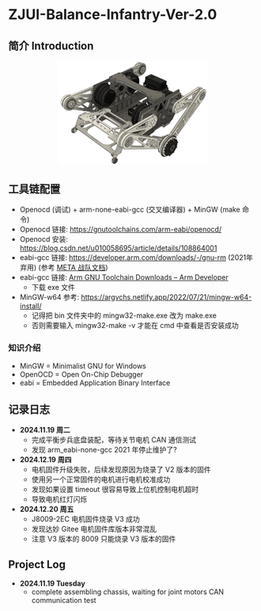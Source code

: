 # **ZJUI-Balance-Infantry-Ver-2.0**


## 简介 Introduction
<p align="center">
  <img src="Pictures/chassis-Gen.2.0.png" width="60%">
</p>


## 工具链配置
- Openocd (调试) + arm-none-eabi-gcc (交叉编译器) + MinGW (make 命令)
- Openocd 链接: https://gnutoolchains.com/arm-eabi/openocd/
- Openocd 安装: https://blog.csdn.net/u010058695/article/details/108864001
- eabi-gcc 链接: https://developer.arm.com/downloads/-/gnu-rm (2021年弃用) (参考 [META 战队文档](https://github.com/Meta-Team/Meta-Embedded/wiki/%E5%B7%A5%E5%85%B7%E9%93%BE-%E5%AE%89%E8%A3%85-Win#gcc-arm-none-eabi-%E7%9A%84%E5%AE%89%E8%A3%85%E5%8F%8A%E9%85%8D%E7%BD%AE))
- eabi-gcc 链接: [Arm GNU Toolchain Downloads – Arm Developer](https://developer.arm.com/downloads/-/arm-gnu-toolchain-downloads)
  - 下载 exe 文件
- MinGW-w64 参考: https://argvchs.netlify.app/2022/07/21/mingw-w64-install/ 
  - 记得把 bin 文件夹中的 mingw32-make.exe 改为 make.exe 
  - 否则需要输入 mingw32-make -v 才能在 cmd 中查看是否安装成功
### 知识介绍
- MinGW = Minimalist GNU for Windows
- OpenOCD = Open On-Chip Debugger
- eabi = Embedded Application Binary Interface

## 记录日志
- **2024.11.19 周二**
  - 完成平衡步兵底盘装配，等待关节电机 CAN 通信测试
  - 发现 arm_eabi-none-gcc 2021 年停止维护了?
- **2024.12.19 周四**
  - 电机固件升级失败，后续发现原因为烧录了 V2 版本的固件
  - 使用另一个正常固件的电机进行电机校准成功
  - 发现如果设置 timeout 很容易导致上位机控制电机超时
  - 导致电机红灯闪烁
- **2024.12.20 周五**
  - J8009-2EC 电机固件烧录 V3 成功
  - 发现达妙 Gitee 电机固件库版本非常混乱
  - 注意 V3 版本的 8009 只能烧录 V3 版本的固件

## **Project Log**
- **2024.11.19 Tuesday**
  - complete assembling chassis, waiting for joint motors CAN communication test  

